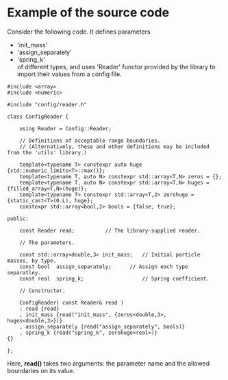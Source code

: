 # Example of the source code 

Consider the following code. It defines parameters
- 'init_mass'  
- 'assign_separately'
- 'spring_k'   
of different types, and uses 'Reader' functor provided by the library to import their values from a config file.
 
```
#include <array>
#include <numeric>

#include "config/reader.h"

class ConfigReader {

	using Reader = Config::Reader;
	
	// Definitions of acceptable range boundaries. 
	// (Alternatively, these and other definitions may be included from the 'utils' library.)
    
	template<typename T> constexpr auto huge {std::numeric_limits<T>::max()};
    template<typename T, auto N> constexpr std::array<T,N> zeros = {};
    template<typename T, auto N> constexpr std::array<T,N> huges = {filled_array<T,N>(huge)};
    template<typename T> constexpr std::array<T,2> zerohuge = {static_cast<T>(0.L), huge};
	constexpr std::array<bool,2> bools = {false, true};

public:

	const Reader read;			// The library-supplied reader.

	// The parameters.
	
    const std::array<double,3> init_mass;	// Initial particle masses, by type.
    const bool 	assign_separately;	    // Assign each type separatley.
    const real	spring_k;				    // Spring coefficient.

	// Constructor.
	
    ConfigReader( const Reader& read )
	: read {read}
	, init_mass {read("init_mass", {zeros<double,3>, huges<double,3>})}
	, assign_separately {read("assign_separately", bools)}
	, spring_k {read("spring_k", zerohuge<real>)}
{}

};
```
Here, **read()** takes two arguments: the parameter name and the allowed boundaries on its value.


